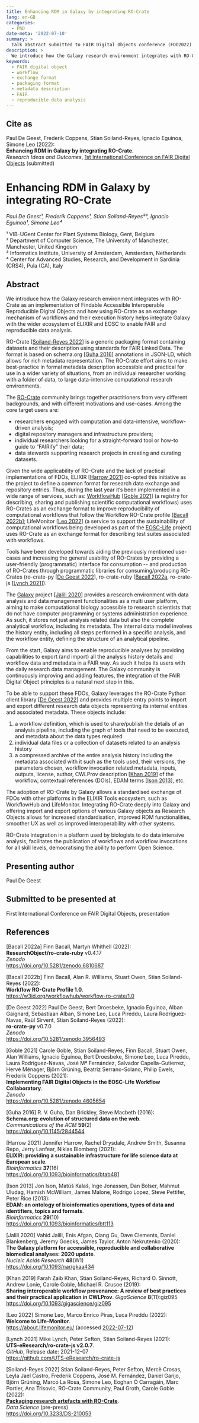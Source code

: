 ```yaml
---
title: Enhancing RDM in Galaxy by integrating RO-Crate
lang: en-GB
categories:
  - PhD
date-meta: '2022-07-10'
summary: >
  Talk abstract submitted to FAIR Digital Objects conference (FDO2022)
description: >
  We introduce how the Galaxy research environment integrates with RO-Crate as an implementation of Findable Accessible Interoperable Reproducible Digital Objects and how using RO-Crate as an exchange mechanism of workflows and their execution history helps integrate Galaxy with the wider ecosystem of ELIXIR and EOSC to enable FAIR and reproducible data analysis.
keywords:
  - FAIR digital object
  - workflow
  - exchange format
  - packaging format
  - metadata description
  - FAIR
  - reproducible data analysis  
---
```


<h2>Cite as</h2>

Paul De Geest, Frederik Coppens, Stian Soiland-Reyes, Ignacio Eguinoa, Simone Leo (2022):  
**Enhancing RDM in Galaxy by integrating RO-Crate**.  
_Research Ideas and Outcomes_, [1st International Conference on FAIR Digital Objects](https://www.fdo2022.org/) (submitted)


# Enhancing RDM in Galaxy by integrating RO-Crate

_Paul De Geest¹, Frederik Coppens¹, Stian Soiland-Reyes²³, Ignacio Eguinoa¹, Simone Leo⁴_

<div class="affiliations">

¹ VIB-UGent Center for Plant Systems Biology, Gent, Belgium  
² Department of Computer Science, The University of Manchester, Manchester, United Kingdom  
³ Informatics Institute, University of Amsterdam, Amsterdam, Netherlands  
⁴ Center for Advanced Studies, Research, and Development in Sardinia (CRS4), Pula (CA), Italy  

</div>

## Abstract

We introduce how the Galaxy research environment integrates with RO-Crate as an implementation of Findable Accessible Interoperable Reproducible Digital Objects and how using RO-Crate as an exchange mechanism of workflows and their execution history helps integrate Galaxy with the wider ecosystem of ELIXIR and EOSC to enable FAIR and reproducible data analysis.

RO-Crate [[Soiland-Reyes 2022](https://doi.org/10.3233/ds-210053)] is a generic packaging format containing datasets and their description using standards for FAIR Linked Data. The format is based on schema.org [[Guha 2016](https://doi.org/10.1145/2844544)] annotations in JSON-LD, which allows for rich metadata representation. The RO-Crate effort aims to make best-practice in formal metadata description accessible and practical for use in a wider variety of situations, from an individual researcher working with a folder of data, to large data-intensive computational research environments.

The [RO-Crate](https://w3id.org/ro/crate) community brings together practitioners from very different backgrounds, and with different motivations and use-cases. Among the core target users are:

- researchers engaged with computation and data-intensive, workflow-driven analysis;
- digital repository managers and infrastructure providers;
- individual researchers looking for a straight-forward tool or how-to guide to “FAIRify” their data;
- data stewards supporting research projects in creating and curating datasets.

Given the wide applicability of RO-Crate and the lack of practical implementations of FDOs, ELIXIR [[Harrow 2021](https://doi.org/10.1093/bioinformatics/btab481)] co-opted this initiative as the project to define a common format for research data exchange and repository entries. Thus, during the last year it’s been implemented in a wide range of services, such as: [WorkflowHub](https://workflowhub.eu/) [[Goble 2021](https://doi.org/10.5281/zenodo.4605654)] (a registry for describing, sharing and publishing scientific computational workflows) uses RO-Crates as an exchange format to improve reproducibility of computational workflows that follow the Workflow RO-Crate profile [[Bacall 2022b](https://w3id.org/workflowhub/workflow-ro-crate/1.0)]; LifeMonitor [[Leo 2022](https://about.lifemonitor.eu/)] (a service to support the sustainability of computational workflows being developed as part of the [EOSC-Life](https://www.eosc-life.eu/) project) uses RO-Crate as an exchange format for describing test suites associated with workflows. 

Tools have been developed towards aiding the previously mentioned use-cases and increasing the general usability of RO-Crates by providing a user-friendly (programmatic) interface for consumption -- and production of RO-Crates through programmatic libraries for consuming/producing RO-Crates (ro-crate-py [[De Geest 2022](https://doi.org/10.5281/zenodo.3956493)], ro-crate-ruby [[Bacall 2022a](https://doi.org/10.5281/zenodo.6810687]), ro-crate-js [[Lynch 2021](https://github.com/UTS-eResearch/ro-crate-js)]).

The [Galaxy](https://galaxyproject.org/) project [[Jalili 2020](https://doi.org/10.1093/nar/gkaa434)] provides a research environment with data analysis and data management functionalities as a multi user platform, aiming to make computational biology accessible to research scientists that do not have computer programming or systems administration experience. As such, it stores not just analysis related data but also the complete analytical workflow, including its metadata. The internal data model involves the history entity, including all steps performed in a specific analysis, and the workflow entity, defining the structure of an analytical pipeline. 

From the start, Galaxy aims to enable reproducible analyses by providing capabilities to export (and import) all the analysis history details and workflow data and metadata in a FAIR way. As such it helps  its users with the daily research data management. The Galaxy community is continuously improving and adding features, the integration of the FAIR Digital Object principles is a natural next step in this. 

To be able to support these FDOs, Galaxy leverages the RO-Crate Python client library [[De Geest 2022](https://doi.org/10.5281/zenodo.3956493)] and provides multiple entry points to import and export different research data objects representing its internal entities and associated metadata. These objects include:

1. a workflow definition, which is used to share/publish the details of an analysis pipeline, including the graph of tools that need to be executed, and metadata about the data types required
2. individual data files or a collection of datasets related to an analysis history
3. a compressed archive of the entire analysis history including the metadata associated with it such as the tools used, their versions, the parameters chosen, workflow invocation related metadata, inputs, outputs, license, author, CWLProv description [[Khan 2019](https://doi.org/10.1093/gigascience/giz095)] of the workflow, contextual references (DOIs), EDAM terms [[Ison 2013](https://doi.org/10.1093/bioinformatics/btt113)], etc. 

The adoption of RO-Crate by Galaxy allows a standardised exchange of FDOs with other platforms in the ELIXIR Tools ecosystem, such as WorkflowHub and LifeMonitor. Integrating RO-Crate deeply into Galaxy and offering import and export options of various Galaxy objects as Research Objects allows for increased standardisation, improved RDM functionalities, smoother UX as well as improved interoperability with other systems. 

RO-Crate integration in a platform used by biologists to do data intensive analysis, facilitates the publication of workflows and workflow invocations for all skill levels, democratising the ability to perform Open Science.



## Presenting author

Paul De Geest

## Submitted to be presented at

First International Conference on FAIR Digital Objects, presentation


## References

[Bacall 2022a] Finn Bacall, Martyn Whithell (2022):  
**ResearchObject/ro-crate-ruby** v0.4.17  
_Zenodo_  
<https://doi.org/10.5281/zenodo.6810687>

[Bacall 2022b] Finn Bacall, Alan R. Williams, Stuart Owen, Stian Soiland-Reyes (2022):  
**Workflow RO-Crate Profile 1.0**.  
<https://w3id.org/workflowhub/workflow-ro-crate/1.0>

[De Geest 2022] Paul De Geest, Bert Droesbeke, Ignacio Eguinoa, Alban Gaignard, Sebastiaan Alban, Simone Leo, Luca Pireddu, Laura Rodríguez-Navas, Raül Sirvent, Stian Soiland-Reyes (2022):  
**ro-crate-py** v0.7.0  
_Zenodo_  
<https://doi.org/10.5281/zenodo.3956493>

[Goble 2021] Carole Goble, Stian Soiland-Reyes, Finn Bacall, Stuart Owen, Alan Williams, Ignacio Eguinoa, Bert Droesbeke, Simone Leo, Luca Pireddu, Laura Rodriguez-Navas, José Mª Fernández, Salvador Capella-Gutierrez, Hervé Ménager, Björn Grüning, Beatriz Serrano-Solano, Philip Ewels, Frederik Coppens (2021):  
**Implementing FAIR Digital Objects in the EOSC-Life Workflow Collaboratory**.  
_Zenodo_  
<https://doi.org/10.5281/zenodo.4605654>

[Guha 2016] R. V. Guha, Dan Brickley, Steve Macbeth (2016):  
**Schema.org: evolution of structured data on the web**.  
_Communications of the ACM_ **59**(2)  
<https://doi.org/10.1145/2844544>

[Harrow 2021] Jennifer Harrow, Rachel Drysdale, Andrew Smith, Susanna Repo, Jerry Lanfear, Niklas Blomberg (2021):  
**ELIXIR: providing a sustainable infrastructure for life science data at European scale**.  
_Bioinformatics_ **37**(16)  
<https://doi.org/10.1093/bioinformatics/btab481>

[Ison 2013] Jon Ison, Matúš Kalaš, Inge Jonassen, Dan Bolser, Mahmut Uludag, Hamish McWilliam, James Malone, Rodrigo Lopez, Steve Pettifer, Peter Rice (2013):  
**EDAM: an ontology of bioinformatics operations, types of data and identifiers, topics and formats**.  
*Bioinformatics* **29**(10)  
<https://doi.org/10.1093/bioinformatics/btt113>

[Jalili 2020] Vahid Jalili, Enis Afgan, Qiang Gu, Dave Clements, Daniel Blankenberg, Jeremy Goecks, James Taylor, Anton Nekrutenko (2020):  
**The Galaxy platform for accessible, reproducible and collaborative biomedical analyses: 2020 update**.  
_Nucleic Acids Research_ **48**(W1)  
<https://doi.org/10.1093/nar/gkaa434>

[Khan 2019] Farah Zaib Khan, Stian Soiland-Reyes, Richard O. Sinnott, Andrew Lonie, Carole Goble, Michael R. Crusoe (2019):  
**Sharing interoperable workflow provenance: A review of best practices and their practical application in CWLProv**.
_GigaScience_ **8**(11):giz095
<https://doi.org/10.1093/gigascience/giz095>

[Leo 2022] Simone Leo, Marco Enrico Piras, Luca Pireddu (2022):  
**Welcome to Life-Monitor**.  
<https://about.lifemonitor.eu/> (accessed [2022-07-12](https://web.archive.org/web/20220712130933/https://about.lifemonitor.eu/))

[Lynch 2021] Mike Lynch, Peter Sefton, Stian Soiland-Reyes (2021):  
**UTS-eResearch/ro-crate-js v2.0.7**.  
_GitHub_, Release date: 2021-12-07  
<https://github.com/UTS-eResearch/ro-crate-js>
    
[Soiland-Reyes 2022] Stian Soiland-Reyes, Peter Sefton, Mercè Crosas, Leyla Jael Castro, Frederik Coppens, José M. Fernández, Daniel Garijo, Björn Grüning, Marco La Rosa, Simone Leo, Eoghan Ó Carragáin, Marc Portier, Ana Trisovic, RO-Crate Community, Paul Groth, Carole Goble (2022):  
[**Packaging research artefacts with RO-Crate**](../ro-crate/).  
_Data Science_ (pre-press)  
<https://doi.org/10.3233/DS-210053>


